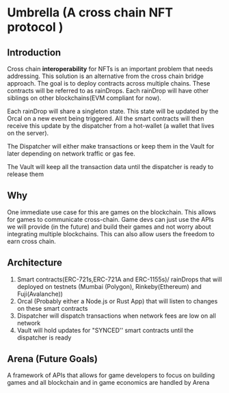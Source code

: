 # Umbrella (A cross chain NFT protocol ) 

## Introduction

Cross chain **interoperability** for NFTs is an important problem that needs addressing. This solution is an alternative from the cross chain bridge approach. The goal is to deploy contracts across multiple chains. These contracts will be referred to as rainDrops. Each rainDrop will have other siblings on other blockchains(EVM compliant for now). 

Each rainDrop will share a singleton state. This state will be updated by the Orcal on a new event being triggered. All the smart contracts will then  receive this update by the dispatcher from a hot-wallet (a wallet that lives on the server).

The Dispatcher will either make transactions or keep them in the Vault for later depending on network traffic or gas fee.

The Vault will keep all the transaction data until the dispatcher is ready to release them 


## Why

One immediate use case for this are games on the blockchain. This allows for games to communicate cross-chain. Game devs can just use the APIs we will provide (in the future) and build their games and not worry about integrating multiple blockchains. This can also allow users the freedom to earn cross chain.


## Architecture

  1. Smart contracts(ERC-721s,ERC-721A and ERC-1155s)/ rainDrops that will deployed on testnets (Mumbai (Polygon), Rinkeby(Ethereum) and Fuji(Avalanche))
  2. Orcal (Probably either a Node.js or Rust App) that will listen to changes on these smart contracts
  3. Dispatcher will dispatch transactions when network fees are low on all network 
  4. Vault will hold updates for "SYNCED'' smart contracts until the dispatcher is ready


## Arena (Future Goals)
  A framework of APIs that allows for game developers to focus on building games and all blockchain and in game economics are handled by Arena 

